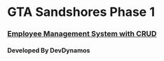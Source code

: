 # GTA Sandshores Phase 1
### [Employee Management System with CRUD](https://employee-management-system-api-is5y.onrender.com/)
#### Developed By DevDynamos